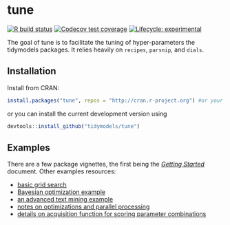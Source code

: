 
<!-- README.md is generated from README.Rmd. Please edit that file -->

# tune

<!-- badges: start -->

[![R build status](https://github.com/tidymodels/tune/workflows/R-CMD-check/badge.svg)](https://github.com/tidymodels/tune/actions)
[![Codecov test
coverage](https://codecov.io/gh/tidymodels/tune/branch/master/graph/badge.svg)](https://codecov.io/gh/tidymodels/tune?branch=master)
[![Lifecycle:
experimental](https://img.shields.io/badge/lifecycle-experimental-orange.svg)](https://www.tidyverse.org/lifecycle/#experimental)

<!-- badges: end -->

The goal of tune is to facilitate the tuning of hyper-parameters the
tidymodels packages. It relies heavily on `recipes`, `parsnip`, and
`dials`.

## Installation

Install from CRAN:

``` r
install.packages("tune", repos = "http://cran.r-project.org") #or your local mirror
```

or you can install the current development version using

``` r
devtools::install_github("tidymodels/tune")
```

## Examples

There are a few package vignettes, the first being the [*Getting
Started*](https://tidymodels.github.io/tune/articles/getting_started.html)
document. Other examples resources:

  - [basic grid
    search](https://tidymodels.github.io/tune/articles/grid.html)
  - [Bayesian optimization
    example](https://tidymodels.github.io/tune/articles/extras/svm_classification.html)
  - [an advanced text mining
    example](https://tidymodels.github.io/tune/articles/extras/text_analysis.html)
  - [notes on optimizations and parallel
    processing](https://tidymodels.github.io/tune/articles/extras/optimizations.html)
  - [details on acquisition function for scoring parameter
    combinations](https://tidymodels.github.io/tune/articles/acquisition_functions.html)
